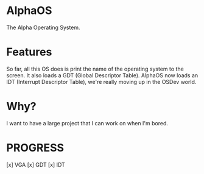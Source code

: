 # AlphaOS #
The Alpha Operating System.

# Features #
So far, all this OS does is print the name of the operating system to the screen. It also loads a GDT (Global Descriptor Table). AlphaOS now loads an IDT (Interrupt Descriptor Table), we're really moving up in the OSDev world.

# Why? #
I want to have a large project that I can work on when I'm bored.

# PROGRESS #
[x] VGA
[x] GDT
[x] IDT
